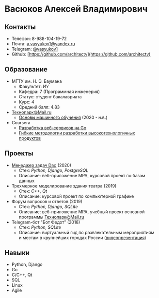 # Васюков Алексей Владимирович

## Контакты

* Телефон: 8-988-104-19-72
* Почта: a.vasyukov1@yandex.ru
* Telegram: [@vasyukov1](https://t.me/vasyukov1)
* Github: [https://github.com/architectv](https://github.com/architectv)

## Образование

* МГТУ им. Н. Э. Баумана
    * Факультет: ИУ
    * Кафедра: 7 (Программная инженерия)
    * Статус: студент бакалавриата
    * Курс: 4
    * Средний балл: 4.83
* Технопарк@Mail.ru
    * [Основы машинного обучения](https://park.mail.ru/curriculum/program/discipline/1047/) (2020 - н.в.)
* Coursera
    * [Разработка веб-сервисов на Go](https://coursera.org/share/440a18abb12c7b381d848574bf1f9961)
    * [Гибкие методологии разработки высокотехнологичных продуктов](https://coursera.org/share/d8ec57161ca7bc2a287f4376e782bfff)

## Проекты

* [Менеджер задач Dao](https://github.com/architectv/DB-course-project-2020) (2020)
  * Стек: _Python, Django, PostgreSQL_
  * Описание: веб-приложение MPA, курсовой проект по базам данных
* Трехмерное моделирование здания театра (2019)
  * Стек: _C++, Qt_
  * Описание: курсовой проект по компьютерной графике
* Форум вопросов и ответов (2019)
  * Стек: _Python, Django, SQLite_
  * Описание: веб-приложение MPA, учебный проект основной программы Технопарк@Mail.ru
* Telegram-бот "Бот Федот" (2018)
  * Стек: _Python, SQLite_
  * Описание: виртуальный гид по развлекательным мероприятиям и местам в крупнейших городах России ([видеопрезентация](https://www.youtube.com/watch?v=L7duSWRKdnY))

## Навыки

* Python, Django
* Go
* C/C++, Qt
* SQL
* Linux
* Agile
